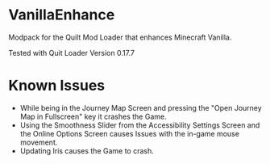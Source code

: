# VanillaEnhance
Modpack for the Quilt Mod Loader that enhances Minecraft Vanilla.

Tested with Quit Loader Version 0.17.7

# Known Issues
- While being in the Journey Map Screen and pressing the "Open Journey Map in Fullscreen" key it crashes the Game.
- Using the Smoothness Slider from the Accessibility Settings Screen and the Online Options Screen causes Issues with the in-game mouse movement.
- Updating Iris causes the Game to crash.
